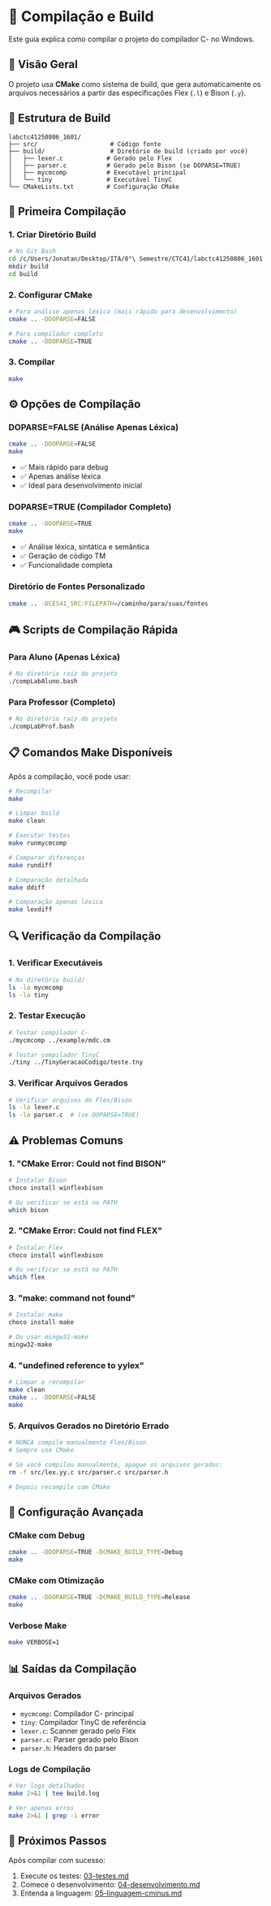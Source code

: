 # 🔨 Compilação e Build

Este guia explica como compilar o projeto do compilador C- no Windows.

## 🎯 Visão Geral

O projeto usa **CMake** como sistema de build, que gera automaticamente os arquivos necessários a partir das especificações Flex (`.l`) e Bison (`.y`).

## 📁 Estrutura de Build

```
labctc41250806_1601/
├── src/                    # Código fonte
├── build/                  # Diretório de build (criado por você)
│   ├── lexer.c            # Gerado pelo Flex
│   ├── parser.c           # Gerado pelo Bison (se DOPARSE=TRUE)
│   ├── mycmcomp           # Executável principal
│   └── tiny               # Executável TinyC
└── CMakeLists.txt         # Configuração CMake
```

## 🚀 Primeira Compilação

### 1. Criar Diretório Build
```bash
# No Git Bash
cd /c/Users/Jonatan/Desktop/ITA/8°\ Semestre/CTC41/labctc41250806_1601
mkdir build
cd build
```

### 2. Configurar CMake
```bash
# Para análise apenas léxica (mais rápido para desenvolvimento)
cmake .. -DDOPARSE=FALSE

# Para compilador completo
cmake .. -DDOPARSE=TRUE
```

### 3. Compilar
```bash
make
```

## ⚙️ Opções de Compilação

### DOPARSE=FALSE (Análise Apenas Léxica)
```bash
cmake .. -DDOPARSE=FALSE
make
```
- ✅ Mais rápido para debug
- ✅ Apenas análise léxica
- ✅ Ideal para desenvolvimento inicial

### DOPARSE=TRUE (Compilador Completo)
```bash
cmake .. -DDOPARSE=TRUE
make
```
- ✅ Análise léxica, sintática e semântica
- ✅ Geração de código TM
- ✅ Funcionalidade completa

### Diretório de Fontes Personalizado
```bash
cmake .. -DCES41_SRC:FILEPATH=/caminho/para/suas/fontes
```

## 🎮 Scripts de Compilação Rápida

### Para Aluno (Apenas Léxica)
```bash
# No diretório raiz do projeto
./compLabAluno.bash
```

### Para Professor (Completo)
```bash
# No diretório raiz do projeto
./compLabProf.bash
```

## 📋 Comandos Make Disponíveis

Após a compilação, você pode usar:

```bash
# Recompilar
make

# Limpar build
make clean

# Executar testes
make runmycmcomp

# Comparar diferenças
make rundiff

# Comparação detalhada
make ddiff

# Comparação apenas léxica
make lexdiff
```

## 🔍 Verificação da Compilação

### 1. Verificar Executáveis
```bash
# No diretório build/
ls -la mycmcomp
ls -la tiny
```

### 2. Testar Execução
```bash
# Testar compilador C-
./mycmcomp ../example/mdc.cm

# Testar compilador TinyC
./tiny ../TinyGeracaoCodigo/teste.tny
```

### 3. Verificar Arquivos Gerados
```bash
# Verificar arquivos do Flex/Bison
ls -la lexer.c
ls -la parser.c  # (se DOPARSE=TRUE)
```

## ⚠️ Problemas Comuns

### 1. "CMake Error: Could not find BISON"
```bash
# Instalar Bison
choco install winflexbison

# Ou verificar se está no PATH
which bison
```

### 2. "CMake Error: Could not find FLEX"
```bash
# Instalar Flex
choco install winflexbison

# Ou verificar se está no PATH
which flex
```

### 3. "make: command not found"
```bash
# Instalar make
choco install make

# Ou usar mingw32-make
mingw32-make
```

### 4. "undefined reference to yylex"
```bash
# Limpar e recompilar
make clean
cmake .. -DDOPARSE=FALSE
make
```

### 5. Arquivos Gerados no Diretório Errado
```bash
# NUNCA compile manualmente Flex/Bison
# Sempre use CMake

# Se você compilou manualmente, apague os arquivos gerados:
rm -f src/lex.yy.c src/parser.c src/parser.h

# Depois recompile com CMake
```

## 🔧 Configuração Avançada

### CMake com Debug
```bash
cmake .. -DDOPARSE=TRUE -DCMAKE_BUILD_TYPE=Debug
make
```

### CMake com Otimização
```bash
cmake .. -DDOPARSE=TRUE -DCMAKE_BUILD_TYPE=Release
make
```

### Verbose Make
```bash
make VERBOSE=1
```

## 📊 Saídas da Compilação

### Arquivos Gerados
- `mycmcomp`: Compilador C- principal
- `tiny`: Compilador TinyC de referência
- `lexer.c`: Scanner gerado pelo Flex
- `parser.c`: Parser gerado pelo Bison
- `parser.h`: Headers do parser

### Logs de Compilação
```bash
# Ver logs detalhados
make 2>&1 | tee build.log

# Ver apenas erros
make 2>&1 | grep -i error
```

## 🎯 Próximos Passos

Após compilar com sucesso:
1. Execute os testes: [03-testes.md](03-testes.md)
2. Comece o desenvolvimento: [04-desenvolvimento.md](04-desenvolvimento.md)
3. Entenda a linguagem: [05-linguagem-cminus.md](05-linguagem-cminus.md) 